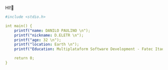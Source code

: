 

HI!👋


```yaml
#include <stdio.h>

int main() {
    printf("name: DANILO PAULINO \n");
    printf("nickname: D.ELETR \n");
    printf("age: 32 \n");
    printf("location: Earth \n");
    printf("Education: Multiplataform Software Development - Fatec Itaquera \n");

    return 0;
}
```


<!--<div style="display: inline_block"><br>
  <a href="https://manjaro.org/">
 <img width="20px" src="https://github.com/Pedro-Murilo/icons-for-readme/blob/main/.github/manjaro-icon.svg" alt="Manjaro Icon" />
 </a>
    <a href="https://www.credly.com/badges/3ccfb95d-c469-48c8-b18d-351d879e6438/public_url">
  <img width="20px" src="https://images.credly.com/size/110x110/images/e360c3e0-4031-479b-ad7b-5ce878bc29d7/image.png" alt="Networking Academy Learn-A-Thon 2024" />
    </a>
    <a href="https://www.credly.com/badges/56963de0-f822-4aaf-ae42-8d2bec6ac03d/public_url">
  <img width="20px" src="https://images.credly.com/size/340x340/images/0ca5f542-fb5e-4a22-9b7a-c1a1ce4c3db7/EndpointSecurity.png" alt="Endpoint Security" />
    </a>
      <a href="https://www.credly.com/badges/c16a05a8-991d-435f-8e9d-3a98a154ca48/public_url">
  <img width="20px" src="https://images.credly.com/size/340x340/images/04e8034c-81f5-4f7f-ab23-e8b428c31ce9/ITE.png" alt="IT Essentials" />
    </a>
     <a href="https://www.credly.com/badges/2de969f1-61e5-4a66-a762-85410cd77a1f/public_url">
  <img width="20px" src="https://images.credly.com/size/340x340/images/054913b2-e271-49a2-a1a4-9bf1c1f9a404/CyberEssentials.png" alt="Cybersecurity Essentials" />
    </a>
      <a href="https://badge.cps.sp.gov.br//view.aspx?4cc7ba7d-3399-45be-917d-947546e3bbd4">
  <img width="20px" src="https://badge.cps.sp.gov.br/_files/60ecbd64c97644179b0a11b8320aa942.png" alt="" />
    </a>
    
</div>






deletrr/deletrr is a ✨ special ✨ repository because its `README.md` (this file) appears on your GitHub profile.
You can click the Preview link to take a look at your changes.
--->
